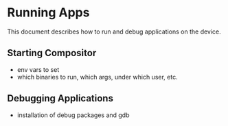 # Running Apps

This document describes how to run and debug applications on the device.

## Starting Compositor

* env vars to set
* which binaries to run, which args, under which user, etc.


## Debugging Applications

* installation of debug packages and gdb

